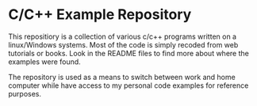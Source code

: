 C/C++ Example Repository
========================

This repositiory is a collection of various c/c++ programs written on a linux/Windows systems. Most of the code is simply recoded from web tutorials or books. Look in the README files to find more about where the examples were found.

The repository is used as a means to switch between work and home computer while have access to 
my personal code examples for reference purposes. 

